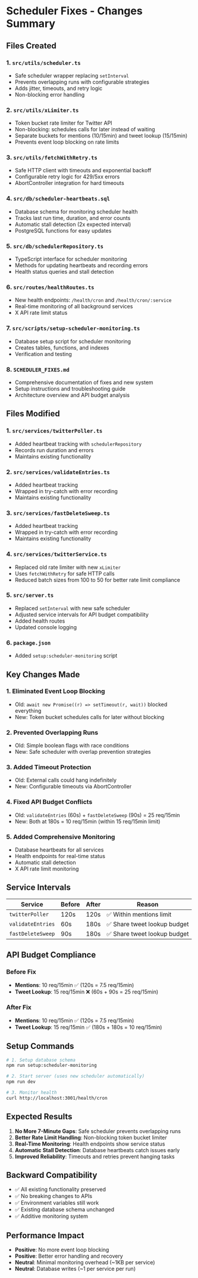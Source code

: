 # Scheduler Fixes - Changes Summary

## Files Created

### 1. `src/utils/scheduler.ts`

- Safe scheduler wrapper replacing `setInterval`
- Prevents overlapping runs with configurable strategies
- Adds jitter, timeouts, and retry logic
- Non-blocking error handling

### 2. `src/utils/xLimiter.ts`

- Token bucket rate limiter for Twitter API
- Non-blocking: schedules calls for later instead of waiting
- Separate buckets for mentions (10/15min) and tweet lookup (15/15min)
- Prevents event loop blocking on rate limits

### 3. `src/utils/fetchWithRetry.ts`

- Safe HTTP client with timeouts and exponential backoff
- Configurable retry logic for 429/5xx errors
- AbortController integration for hard timeouts

### 4. `src/db/scheduler-heartbeats.sql`

- Database schema for monitoring scheduler health
- Tracks last run time, duration, and error counts
- Automatic stall detection (2x expected interval)
- PostgreSQL functions for easy updates

### 5. `src/db/schedulerRepository.ts`

- TypeScript interface for scheduler monitoring
- Methods for updating heartbeats and recording errors
- Health status queries and stall detection

### 6. `src/routes/healthRoutes.ts`

- New health endpoints: `/health/cron` and `/health/cron/:service`
- Real-time monitoring of all background services
- X API rate limit status

### 7. `src/scripts/setup-scheduler-monitoring.ts`

- Database setup script for scheduler monitoring
- Creates tables, functions, and indexes
- Verification and testing

### 8. `SCHEDULER_FIXES.md`

- Comprehensive documentation of fixes and new system
- Setup instructions and troubleshooting guide
- Architecture overview and API budget analysis

## Files Modified

### 1. `src/services/twitterPoller.ts`

- Added heartbeat tracking with `schedulerRepository`
- Records run duration and errors
- Maintains existing functionality

### 2. `src/services/validateEntries.ts`

- Added heartbeat tracking
- Wrapped in try-catch with error recording
- Maintains existing functionality

### 3. `src/services/fastDeleteSweep.ts`

- Added heartbeat tracking
- Wrapped in try-catch with error recording
- Maintains existing functionality

### 4. `src/services/twitterService.ts`

- Replaced old rate limiter with new `xLimiter`
- Uses `fetchWithRetry` for safe HTTP calls
- Reduced batch sizes from 100 to 50 for better rate limit compliance

### 5. `src/server.ts`

- Replaced `setInterval` with new safe scheduler
- Adjusted service intervals for API budget compatibility
- Added health routes
- Updated console logging

### 6. `package.json`

- Added `setup:scheduler-monitoring` script

## Key Changes Made

### 1. **Eliminated Event Loop Blocking**

- Old: `await new Promise((r) => setTimeout(r, wait))` blocked everything
- New: Token bucket schedules calls for later without blocking

### 2. **Prevented Overlapping Runs**

- Old: Simple boolean flags with race conditions
- New: Safe scheduler with overlap prevention strategies

### 3. **Added Timeout Protection**

- Old: External calls could hang indefinitely
- New: Configurable timeouts via AbortController

### 4. **Fixed API Budget Conflicts**

- Old: `validateEntries` (60s) + `fastDeleteSweep` (90s) = 25 req/15min
- New: Both at 180s = 10 req/15min (within 15 req/15min limit)

### 5. **Added Comprehensive Monitoring**

- Database heartbeats for all services
- Health endpoints for real-time status
- Automatic stall detection
- X API rate limit monitoring

## Service Intervals

| Service           | Before | After | Reason                       |
| ----------------- | ------ | ----- | ---------------------------- |
| `twitterPoller`   | 120s   | 120s  | ✅ Within mentions limit     |
| `validateEntries` | 60s    | 180s  | ✅ Share tweet lookup budget |
| `fastDeleteSweep` | 90s    | 180s  | ✅ Share tweet lookup budget |

## API Budget Compliance

### Before Fix

- **Mentions**: 10 req/15min ✅ (120s = 7.5 req/15min)
- **Tweet Lookup**: 15 req/15min ❌ (60s + 90s = 25 req/15min)

### After Fix

- **Mentions**: 10 req/15min ✅ (120s = 7.5 req/15min)
- **Tweet Lookup**: 15 req/15min ✅ (180s + 180s = 10 req/15min)

## Setup Commands

```bash
# 1. Setup database schema
npm run setup:scheduler-monitoring

# 2. Start server (uses new scheduler automatically)
npm run dev

# 3. Monitor health
curl http://localhost:3001/health/cron
```

## Expected Results

1. **No More 7-Minute Gaps**: Safe scheduler prevents overlapping runs
2. **Better Rate Limit Handling**: Non-blocking token bucket limiter
3. **Real-Time Monitoring**: Health endpoints show service status
4. **Automatic Stall Detection**: Database heartbeats catch issues early
5. **Improved Reliability**: Timeouts and retries prevent hanging tasks

## Backward Compatibility

- ✅ All existing functionality preserved
- ✅ No breaking changes to APIs
- ✅ Environment variables still work
- ✅ Existing database schema unchanged
- ✅ Additive monitoring system

## Performance Impact

- **Positive**: No more event loop blocking
- **Positive**: Better error handling and recovery
- **Neutral**: Minimal monitoring overhead (~1KB per service)
- **Neutral**: Database writes (~1 per service per run)

